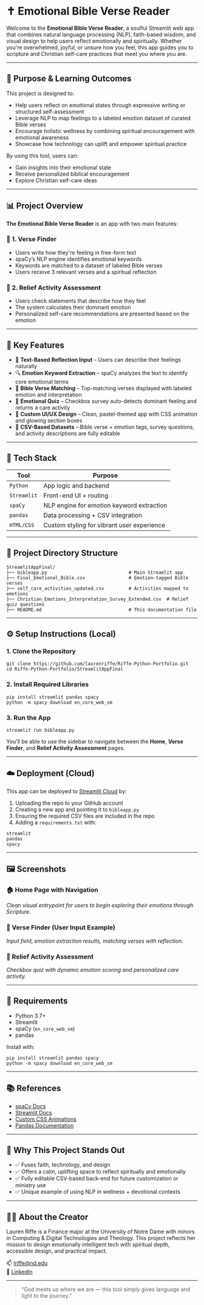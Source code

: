 # ✝️ Emotional Bible Verse Reader

Welcome to the **Emotional Bible Verse Reader**, a soulful Streamlit web app that combines natural language processing (NLP), faith-based wisdom, and visual design to help users reflect emotionally and spiritually. Whether you're overwhelmed, joyful, or unsure how you feel, this app guides you to scripture and Christian self-care practices that meet you where you are.

---

## 🧠 Purpose & Learning Outcomes

This project is designed to:
- Help users reflect on emotional states through expressive writing or structured self-assessment
- Leverage NLP to map feelings to a labeled emotion dataset of curated Bible verses
- Encourage holistic wellness by combining spiritual encouragement with emotional awareness
- Showcase how technology can uplift and empower spiritual practice

By using this tool, users can:
- Gain insights into their emotional state
- Receive personalized biblical encouragement
- Explore Christian self-care ideas

---

## 📊 Project Overview

**The Emotional Bible Verse Reader** is an app with two main features:

### 📖 1. Verse Finder
- Users write how they're feeling in free-form text
- spaCy’s NLP engine identifies emotional keywords
- Keywords are matched to a dataset of labeled Bible verses
- Users receive 3 relevant verses and a spiritual reflection

### 🌈 2. Relief Activity Assessment
- Users check statements that describe how they feel
- The system calculates their dominant emotion
- Personalized self-care recommendations are presented based on the emotion

---

## 🎯 Key Features
- 💬 **Text-Based Reflection Input** – Users can describe their feelings naturally
- 🔍 **Emotion Keyword Extraction** – spaCy analyzes the text to identify core emotional terms
- 📖 **Bible Verse Matching** – Top-matching verses displayed with labeled emotion and interpretation
- 🧠 **Emotional Quiz** – Checkbox survey auto-detects dominant feeling and returns a care activity
- 🎨 **Custom UI/UX Design** – Clean, pastel-themed app with CSS animation and glowing section boxes
- 💾 **CSV-Based Datasets** – Bible verse + emotion tags, survey questions, and activity descriptions are fully editable

---

## 🧰 Tech Stack

| Tool         | Purpose                                        |
|--------------|------------------------------------------------|
| `Python`     | App logic and backend                          |
| `Streamlit`  | Front-end UI + routing                         |
| `spaCy`      | NLP engine for emotion keyword extraction      |
| `pandas`     | Data processing + CSV integration              |
| `HTML/CSS`   | Custom styling for vibrant user experience     |

---

## 📁 Project Directory Structure

```
StreamlitAppFinal/
├── bibleapp.py                              # Main Streamlit app
├── Final_Emotional_Bible.csv                # Emotion-tagged Bible verses
├── self_care_activities_updated.csv         # Activities mapped to emotions
├── Christian_Emotions_Interpretation_Survey_Extended.csv  # Relief quiz questions
├── README.md                                # This documentation file
```

---

## ⚙️ Setup Instructions (Local)

### 1. Clone the Repository
```
git clone https://github.com/laurenriffe/Riffe-Python-Portfolio.git
cd Riffe-Python-Portfolio/StreamlitAppFinal
```

### 2. Install Required Libraries
```
pip install streamlit pandas spacy
python -m spacy download en_core_web_sm
```

### 3. Run the App
```
streamlit run bibleapp.py
```

You’ll be able to use the sidebar to navigate between the **Home**, **Verse Finder**, and **Relief Activity Assessment** pages.

---

## ☁️ Deployment (Cloud)

This app can be deployed to [Streamlit Cloud](https://streamlit.io/cloud) by:
1. Uploading the repo to your GitHub account
2. Creating a new app and pointing it to `bibleapp.py`
3. Ensuring the required CSV files are included in the repo
4. Adding a `requirements.txt` with:
```
streamlit
pandas
spacy
```

---

## 🖼 Screenshots

### 🏠 Home Page with Navigation
*Clean visual entrypoint for users to begin exploring their emotions through Scripture.*

### 📖 Verse Finder (User Input Example)
*Input field, emotion extraction results, matching verses with reflection.*

### 🌈 Relief Activity Assessment
*Checkbox quiz with dynamic emotion scoring and personalized care activity.*

---

## 📌 Requirements
- Python 3.7+
- Streamlit
- spaCy (`en_core_web_sm`)
- pandas

Install with:
```
pip install streamlit pandas spacy
python -m spacy download en_core_web_sm
```

---

## 📚 References
- [spaCy Docs](https://spacy.io)
- [Streamlit Docs](https://docs.streamlit.io)
- [Custom CSS Animations](https://developer.mozilla.org/en-US/docs/Web/CSS/CSS_animations/Using_CSS_animations)
- [Pandas Documentation](https://pandas.pydata.org/)

---

## 🌟 Why This Project Stands Out
- ✅ Fuses faith, technology, and design
- ✅ Offers a calm, uplifting space to reflect spiritually and emotionally
- ✅ Fully editable CSV-based back-end for future customization or ministry use
- ✅ Unique example of using NLP in wellness + devotional contexts

---

## 👩‍💻 About the Creator

Lauren Riffe is a Finance major at the University of Notre Dame with minors in Computing & Digital Technologies and Theology. This project reflects her mission to design emotionally intelligent tech with spiritual depth, accessible design, and practical impact.

📫 [lriffe@nd.edu](mailto:lriffe@nd.edu)  
🔗 [LinkedIn](https://www.linkedin.com/in/lauren-riffe)

---

> “God meets us where we are — this tool simply gives language and light to the journey.”
